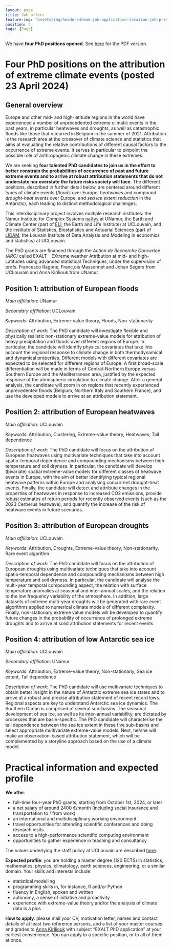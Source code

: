 ```yaml
---
layout: page
title: Job offers
feature-img: "assets/img/header/dream-job-application-location-job-preview.jpg"
position: 4
tags: [Page]
---
```



We have **four PhD positions opened**. See [here](../assets/pdfs/ARCphd.pdf) for the PDF version.

# Four PhD positions on the attribution of extreme climate events (posted 23 April 2024)
## General overview

Europe and other mid- and high-latitude regions in the world have experienced a number of unprecedented
extreme climatic events in the past years, in particular heatwaves and droughts, as well as
catastrophic floods like those that occurred in Belgium in the summer of 2021. Attribution is the research
area at the crossover of climate science and statistics that aims at evaluating the relative contributions
of different causal factors to the occurrence of extreme events. It serves in particular to pinpoint the
possible role of anthropogenic climate change in these extremes.

We are seeking **four talented PhD candidates to join us in the effort to better constrain the
probabilities of occurrence of past and future extreme events and to arrive at robust attribution
statements that do not understate nor overstate the future risks society will face**. The different
positions, described in further detail below, are centered around different types of climate events (*floods*
over Europe, *heatwaves* and compound *drought-heat* events over Europe, and *sea ice extent reduction* in
the Antarctic), each leading to distinct methodological challenges.

This interdisciplinary project involves multiple research institutes: the Namur Institute for Complex
Systems [naXys](https://www.naxys.be/) at UNamur, the Earth and Climate Center (part of [ELI](https://www.uclouvain.be/eli), the Earth and Life Institute)
at UCLouvain, and the institute of Statistics, Biostatistics and Actuarial Sciences (part of [LIDAM](https://www.uclouvain.be/lidam), the
Louvain Institute of Data Analysis and Modeling in economics and statistics) at UCLouvain.

The PhD grants are financed through the *Action de Recherche Concertée (ARC)* called EXALT - EXtreme
weather Attribution at mid- and high-Latitudes using advanced statistical Techniques, under the
supervision of profs. Francesco Ragone, Franc¸ois Massonnet and Johan Segers from UCLouvain and
Anna Kiriliouk from UNamur. 

## Position 1: attribution of European floods

*Main affiliation*: UNamur

*Secondary affiliation*: UCLouvain

*Keywords*: Attribution, Extreme-value theory, Floods, Non-stationarity


*Description of work*: The PhD candidate will investigate flexible and physically realistic non-stationary extreme-value models
for attribution of heavy precipitation and floods over different regions of Europe. In particular, the
candidate will identify physical covariates that take into account the regional response to climate change
in both thermodynamical and dynamical properties. Different models with different covariates are expected to be selected for different regions of Europe.
A first broad-scale differentiation will be made in terms of Central-Northern Europe versus Southern
Europe and the Mediterranean area, justified by the expected response of the atmospheric circulation to
climate change. After a general analysis, the candidate will zoom in on regions that recently experienced
unprecedented floods (Belgium, Northern Italy and Southern France), and use the developed models to
arrive at an attribution statement.

## Position 2: attribution of European heatwaves

*Main affiliation*: UCLouvain

*Keywords*: Attribution, Clustering, Extreme-value theory, Heatwaves, Tail dependence

*Description of work*: The PhD candidate will focus on the attribution of European heatwaves using multivariate techniques
that take into account spatio-temporal dependence and compounding mechanisms between high
temperature and soil dryness. In particular, the candidate will develop (bivariate) spatial extreme-value models for different classes
of heatwave events in Europe, with the aim of better identifying typical regional heatwave patterns
within Europe and analysing concurrent drought-heat events. Finally, the candidate will detect and
attribute changes in the properties of heatwaves in response to increased CO2 emissions, provide robust
estimates of return periods for recently observed events (such as the 2023 Cerberus heatwave), and
quantify the increase of the risk of heatwave events in future scenarios.

## Position 3: attribution of European droughts

*Main affiliation*: UCLouvain

*Keywords*: Attribution, Droughts, Extreme-value theory, Non-stationarity, Rare event algorithm

*Description of work*: The PhD candidate will focus on the attribution of European droughts using multivariate techniques
that take into account spatio-temporal dependence and compounding mechanisms between high
temperature and soil dryness. In particular, the candidate will analyse the multi-year temporal compounding aspect, the relation
with surface temperature anomalies at seasonal and inter-annual scales, and the relation to the low
frequency variability of the atmosphere. In addition, large datasets of extreme multi-year droughts will
be generated with rare event algorithms applied to numerical climate models of different complexity.
Finally, non-stationary extreme value models will be developed to quantify future changes in the
probability of occurrence of prolonged extreme droughts and to arrive at solid attribution statements
for recent events.


## Position 4: attribution of low Antarctic sea ice

*Main affiliation*: UCLouvain

*Secondary affiliation*: UNamur

*Keywords*: Attribution, Extreme-value theory, Non-stationariy, Sea ice extent, Tail dependence

*Description of work*: The PhD candidate will use multivariate techniques to obtain better insight in the nature of Antarctic
extreme sea ice states and to arrive at a robust and precise attribution statement of recent record lows. Regional aspects are key to understand Antarctic sea ice dynamics. The Southern Ocean is comprised
of several sub-basins. The seasonal development of sea ice, as well as its inter-annual variability, are
dictated by processes that are basin-specific. The PhD candidate will characterise the tail dependence
between the sea ice extent in these five sub-basins and select appropriate multivariate extreme-value
models. Next, he/she will make an observation-based attribution statement, which will be complemented
by a storyline approach based on the use of a climate model.





# Practical information and expected profile

**We offer**:
* full-time four-year PhD grants, starting from October 1st, 2024, or later
* a net salary of around 2400 €/month (including social insurance and transportation to / from
work)
* an international and multidisciplinary working environment
* travel opportunities for attending scientific conferences and doing research visits
* access to a high-performance scientific computing environment
* opportunities to gather experience in teaching and consultancy
  
The values underlying the staff policy at UCLouvain are described [here](https://uclouvain.be/en/careers/politique-personnel.html).

**Expected profile**: you are holding a master degree (120 ECTS) in statistics, mathematics, physics,
climatology, earth sciences, engineering, or a similar domain. Your skills and interests include:

* statistical modelling
* programming skills in, for instance, R and/or Python
* fluency in English, spoken and written
* autonomy, a sense of initiative and proactivity
* experience with extreme-value theory and/or the analysis of climate data is a plus

**How to apply**: please mail your CV, motivation letter, names and contact details of at least two reference
persons, and a list of your master courses and grades to [Anna Kiriliouk](mailto:anna.kiriliouk@unamur.be)
with subject “EXALT PhD application” at your earliest convenience. You can apply to a specific position,
or to all of them at once.
